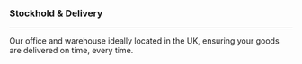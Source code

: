 ### Stockhold & Delivery
* * *

Our office and warehouse ideally located in the UK, ensuring your goods are delivered on time, every time.
